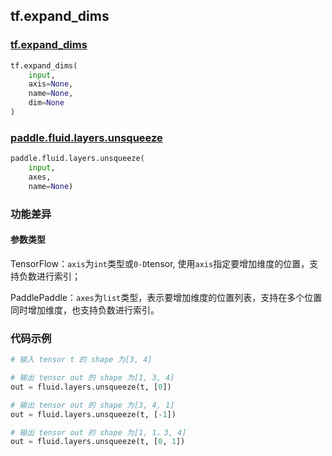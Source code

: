 
## tf.expand_dims

### [tf.expand_dims](https://www.tensorflow.org/api_docs/python/tf/expand_dims)
``` python
tf.expand_dims(
    input,
    axis=None,
    name=None,
    dim=None
)
```

### [paddle.fluid.layers.unsqueeze](http://paddlepaddle.org/documentation/docs/zh/1.2/api_cn/layers_cn.html#unsqueeze)
``` python
paddle.fluid.layers.unsqueeze(
    input, 
    axes, 
    name=None)
```

### 功能差异

#### 参数类型
TensorFlow：`axis`为`int`类型或`0-D`tensor, 使用`axis`指定要增加维度的位置，支持负数进行索引；

PaddlePaddle：`axes`为`list`类型，表示要增加维度的位置列表，支持在多个位置同时增加维度，也支持负数进行索引。


### 代码示例
```python
# 输入 tensor t 的 shape 为[3, 4]

# 输出 tensor out 的 shape 为[1, 3, 4]
out = fluid.layers.unsqueeze(t, [0])  

# 输出 tensor out 的 shape 为[3, 4, 1]
out = fluid.layers.unsqueeze(t, [-1])

# 输出 tensor out 的 shape 为[1, 1，3, 4]
out = fluid.layers.unsqueeze(t, [0, 1])  
```

